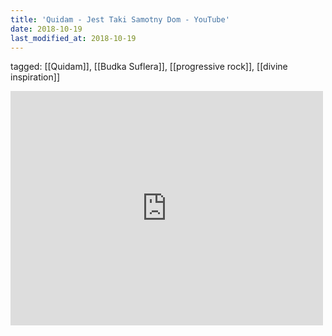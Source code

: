```yaml
---
title: 'Quidam - Jest Taki Samotny Dom - YouTube'
date: 2018-10-19
last_modified_at: 2018-10-19
---
```

tagged: [[Quidam]], [[Budka Suflera]], [[progressive rock]], [[divine inspiration]]
<iframe allow="accelerometer; autoplay; clipboard-write; encrypted-media; gyroscope; picture-in-picture" allowfullscreen="" frameborder="0" height="375" id="youtube_iframe" src="https://www.youtube.com/embed/8HxgMaqUfeY?feature=oembed&amp;enablejsapi=1&amp;origin=https://safe.txmblr.com&amp;wmode=opaque" width="500"></iframe>